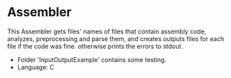# Assembler
  This Assembler gets files' names of files that contain assembly code, analyzes, preprocessing and parse them, and creates outputs files for each file if the code was fine.
  otherwise prints the errors to stdout.
  
  * Folder 'InputOutputExample' contains some testing.
  * Language: C
